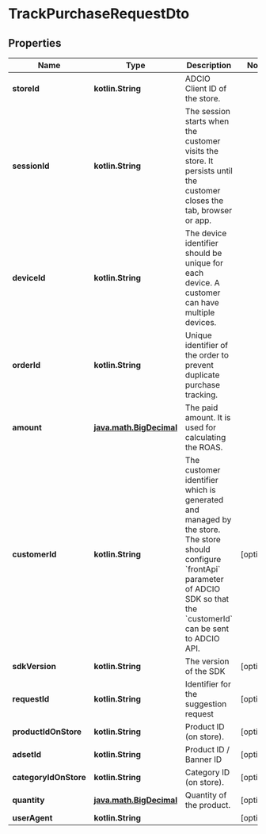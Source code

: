 
# TrackPurchaseRequestDto

## Properties
Name | Type | Description | Notes
------------ | ------------- | ------------- | -------------
**storeId** | **kotlin.String** | ADCIO Client ID of the store. | 
**sessionId** | **kotlin.String** | The session starts when the customer visits the store. It persists until the customer closes the tab, browser or app. | 
**deviceId** | **kotlin.String** | The device identifier should be unique for each device. A customer can have multiple devices. | 
**orderId** | **kotlin.String** | Unique identifier of the order to prevent duplicate purchase tracking. | 
**amount** | [**java.math.BigDecimal**](java.math.BigDecimal.md) | The paid amount. It is used for calculating the ROAS. | 
**customerId** | **kotlin.String** | The customer identifier which is generated and managed by the store. The store should configure &#x60;frontApi&#x60; parameter of ADCIO SDK so that the &#x60;customerId&#x60; can be sent to ADCIO API. |  [optional]
**sdkVersion** | **kotlin.String** | The version of the SDK |  [optional]
**requestId** | **kotlin.String** | Identifier for the suggestion request |  [optional]
**productIdOnStore** | **kotlin.String** | Product ID (on store). |  [optional]
**adsetId** | **kotlin.String** | Product ID / Banner ID |  [optional]
**categoryIdOnStore** | **kotlin.String** | Category ID (on store). |  [optional]
**quantity** | [**java.math.BigDecimal**](java.math.BigDecimal.md) | Quantity of the product. |  [optional]
**userAgent** | **kotlin.String** |  |  [optional]



